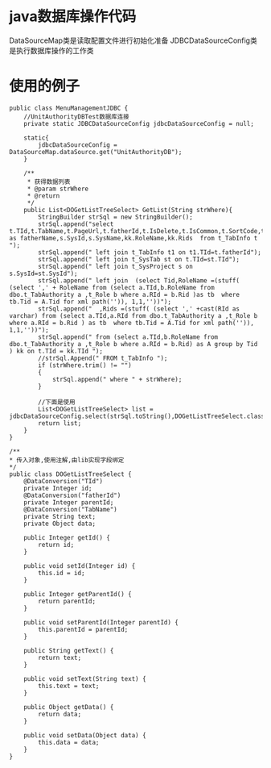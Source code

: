 # java数据库操作代码
DataSourceMap类是读取配置文件进行初始化准备
JDBCDataSourceConfig类是执行数据库操作的工作类

# 使用的例子

	public class MenuManagementJDBC {
		//UnitAuthorityDBTest数据库连接
		private static JDBCDataSourceConfig jdbcDataSourceConfig = null;

		static{
			jdbcDataSourceConfig = DataSourceMap.dataSource.get("UnitAuthorityDB");
		}
		
		/**
		 * 获得数据列表
		 * @param strWhere
		 * @return
		 */
		public List<DOGetListTreeSelect> GetList(String strWhere){
			StringBuilder strSql = new StringBuilder();
			strSql.append("select t.TId,t.TabName,t.PageUrl,t.fatherId,t.IsDelete,t.IsCommon,t.SortCode,t.Icon,t.TabDerisc,t.Creater,t.CreateTime,t1.TabName as fatherName,s.SysId,s.SysName,kk.RoleName,kk.Rids  from t_TabInfo t ");
			strSql.append(" left join t_TabInfo t1 on t1.TId=t.fatherId");
			strSql.append(" left join t_SysTab st on t.TId=st.TId");
			strSql.append(" left join t_SysProject s on s.SysId=st.SysId");
			strSql.append(" left join  (select Tid,RoleName =(stuff( (select ',' + RoleName from (select a.TId,b.RoleName from dbo.t_TabAuthority a ,t_Role b where a.RId = b.Rid )as tb  where tb.Tid = A.Tid for xml path('')), 1,1,''))");
			strSql.append("  ,Rids =(stuff( (select ',' +cast(RId as varchar) from (select a.TId,a.RId from dbo.t_TabAuthority a ,t_Role b where a.RId = b.Rid ) as tb  where tb.Tid = A.Tid for xml path('')), 1,1,''))");
			strSql.append(" from (select a.TId,b.RoleName from dbo.t_TabAuthority a ,t_Role b where a.RId = b.Rid) as A group by Tid ) kk on t.TId = kk.TId ");
			//strSql.Append(" FROM t_TabInfo ");
			if (strWhere.trim() != "")
			{
				strSql.append(" where " + strWhere);
			}

			//下面是使用
			List<DOGetListTreeSelect> list = jdbcDataSourceConfig.select(strSql.toString(),DOGetListTreeSelect.class);
			return list;
		}
	}

	/**
	* 传入对象,使用注解,由lib实现字段绑定
	*/
	public class DOGetListTreeSelect {
		@DataConversion("TId")
		private Integer id;
		@DataConversion("fatherId")
		private Integer parentId;
		@DataConversion("TabName")
		private String text;
		private Object data;

		public Integer getId() {
			return id;
		}

		public void setId(Integer id) {
			this.id = id;
		}

		public Integer getParentId() {
			return parentId;
		}

		public void setParentId(Integer parentId) {
			this.parentId = parentId;
		}

		public String getText() {
			return text;
		}

		public void setText(String text) {
			this.text = text;
		}

		public Object getData() {
			return data;
		}

		public void setData(Object data) {
			this.data = data;
		}
	}